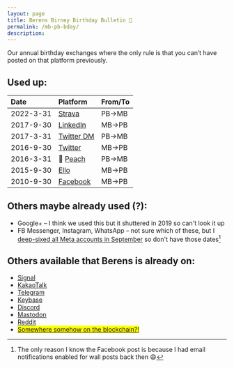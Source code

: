 ```yaml
---
layout: page
title: Berens Birney Birthday Bulletin 🎈
permalink: /mb-pb-bday/
description: 
---
```

Our annual birthday exchanges where the only rule is that you can’t have posted on that platform previously.

## Used up:
| Date | Platform | From/To |
| :---    | :---  | :---  |
| 2022-3-31 | <i class="fab fa-strava"></i> <a href="https://www.strava.com/activities/6910839279#comments" target="_blank">Strava</a> | PB→MB |
| 2017-9-30 | <i class="fab fa-linkedin-in"></i> <a href="https://www.linkedin.com/messaging/thread/2-NGYzNGQzNDItMWRkOC01NTMwLWExMjQtMmQ1NjI4YWFkMDYxXzAwMA==/" target="_blank">LinkedIn</a> | MB→PB |
| 2017-3-31 | <i class="fab fa-twitter"></i> <a href="https://twitter.com/messages/compose?recipient_id=19028711" target="_blank">Twitter DM</a> | PB→MB |
| 2016-9-30 | <i class="fab fa-twitter"></i> <a href="https://twitter.com/Skytop1/status/782006760831873025?t=5gXpGsAZ6I0SrKlHEPr-pQ&s=19" target="_blank">Twitter</a> | MB→PB |
| 2016-3-31 | &#127825; <a href="http://peach.cool/" target="_blank">Peach</a> | PB→MB |
| 2015-9-30 | <i class="fab fa-ello"></i> <a href="https://ello.co/birney/post/mmmcxjyhytucpmfuaxj4za" target="_blank">Ello</a> | MB→PB |
| 2010-9-30 | <i class="fa-brands fa-facebook"></i> <a href="https://facebook.com" target="_blank">Facebook</a> | MB→PB |

## Others maybe already used (?):
- <i class="fa-brands fa-google-plus-g"></i> Google+ – I think we used this but it shuttered in 2019 so can't look it up
- <i class="fa-brands fa-facebook-messenger"></i> FB Messenger, Instagram, WhatsApp – not sure which of these, but I [deep-sixed all Meta accounts in September](/fb) so don't have those dates[^1]

[^1]:The only reason I know the Facebook post is because I had email notifications enabled for wall posts back then 😄

## Others available that Berens is already on:
- <a href="https://signal.org" target="_blank">Signal</a>
- <a href="https://www.kakaocorp.com/page/service/service/KakaoTalk?lang=ENG&tab=all" target="_blank">KakaoTalk</a>
- <i class="fab fa-telegram"></i> <a href="https://t.me/berensp" target="_blank">Telegram</a>
- <i class="fab fa-keybase"></i> <a href="https://keybase.io/berens" target="_blank">Keybase</a>
- <i class="fab fa-discord"></i> <a href="https://discordapp.com/users/181094465874821120" target="_blank">Discord</a>
- <i class="fab fa-mastodon"></i> <a rel="me" href="https://mastodon.cloud/@berens" target="_blank">Mastodon</a>
- <i class="fab fa-reddit"></i> <a href="https://reddit.com/user/berensp" target="_blank">Reddit</a>
- <mark><i class="fab fa-ethereum"></i> <a href="https://app.ens.domains/name/berensp.eth/details" target="_blank">Somewhere somehow on the blockchain?!</a></mark>